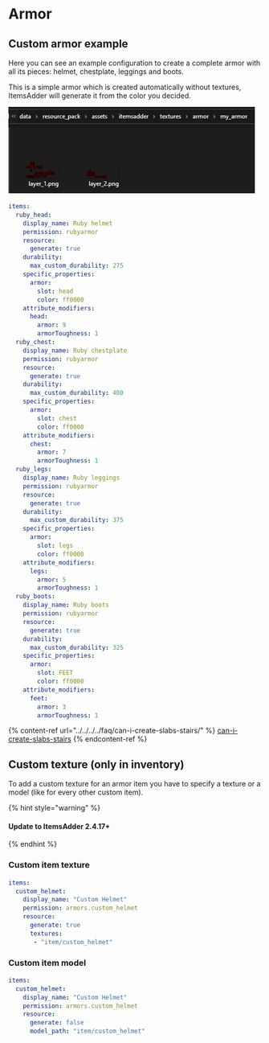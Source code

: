 # Armor

## Custom armor example

Here you can see an example configuration to create a complete armor with all its pieces: helmet, chestplate, leggings and boots.

This is a simple armor which is created automatically without textures, ItemsAdder will generate it from the color you decided.

![](<../../../../.gitbook/assets/image (46).png>)

```yaml
items:
  ruby_head:
    display_name: Ruby helmet
    permission: rubyarmor
    resource:
      generate: true
    durability:
      max_custom_durability: 275
    specific_properties:
      armor:
        slot: head
        color: ff0000
    attribute_modifiers:
      head:
        armor: 9
        armorToughness: 1
  ruby_chest:
    display_name: Ruby chestplate
    permission: rubyarmor
    resource:
      generate: true
    durability:
      max_custom_durability: 400
    specific_properties:
      armor:
        slot: chest
        color: ff0000
    attribute_modifiers:
      chest:
        armor: 7
        armorToughness: 1
  ruby_legs:
    display_name: Ruby leggings
    permission: rubyarmor
    resource:
      generate: true
    durability:
      max_custom_durability: 375
    specific_properties:
      armor:
        slot: legs
        color: ff0000
    attribute_modifiers:
      legs:
        armor: 5
        armorToughness: 1
  ruby_boots:
    display_name: Ruby boots
    permission: rubyarmor
    resource:
      generate: true
    durability:
      max_custom_durability: 325
    specific_properties:
      armor:
        slot: FEET
        color: ff0000
    attribute_modifiers:
      feet:
        armor: 3
        armorToughness: 1
```

{% content-ref url="../../../../faq/can-i-create-slabs-stairs/" %}
[can-i-create-slabs-stairs](../../../../faq/can-i-create-slabs-stairs/)
{% endcontent-ref %}

## Custom texture (only in inventory)

To add a custom texture for an armor item you have to specify a texture or a model (like for every other custom item).

{% hint style="warning" %}
#### Update to ItemsAdder 2.4.17+
{% endhint %}

### Custom item texture

```yaml
items:
  custom_helmet:
    display_name: "Custom Helmet"
    permission: armors.custom_helmet
    resource:
      generate: true
      textures:
       - "item/custom_helmet"
```

### Custom item model

```yaml
items:
  custom_helmet:
    display_name: "Custom Helmet"
    permission: armors.custom_helmet
    resource:
      generate: false
      model_path: "item/custom_helmet"
```

